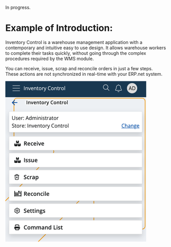 In progress.

# Example of Introduction:

Inventory Control is a warehouse management application with a contemporary and intuitive easy to use design. It allows warehouse workers to complete their tasks quickly, without going through the complex procedures required by the WMS module. 

You can receive, issue, scrap and reconcile orders in just a few steps. These actions are not synchronized in real-time with your ERP.net system.

![Inventory Control](pictures/inventory-control.png)
